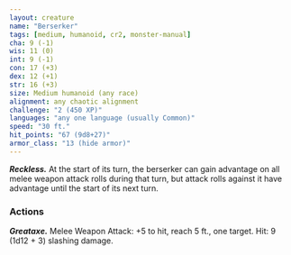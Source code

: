```yaml
---
layout: creature
name: "Berserker"
tags: [medium, humanoid, cr2, monster-manual]
cha: 9 (-1)
wis: 11 (0)
int: 9 (-1)
con: 17 (+3)
dex: 12 (+1)
str: 16 (+3)
size: Medium humanoid (any race)
alignment: any chaotic alignment
challenge: "2 (450 XP)"
languages: "any one language (usually Common)"
speed: "30 ft."
hit_points: "67 (9d8+27)"
armor_class: "13 (hide armor)"
---
```


***Reckless.*** At the start of its turn, the berserker can gain advantage on all melee weapon attack rolls during that turn, but attack rolls against it have advantage until the start of its next turn.

### Actions

***Greataxe.*** Melee Weapon Attack: +5 to hit, reach 5 ft., one target. Hit: 9 (1d12 + 3) slashing damage.